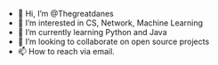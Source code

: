 - 👋 Hi, I’m @Thegreatdanes
- 👀 I’m interested in CS, Network, Machine Learning
- 🌱 I’m currently learning Python and Java
- 💞️ I’m looking to collaborate on open source projects
- 📫 How to reach via email.

<!---
Thegreatdanes/Thegreatdanes is a ✨ special ✨ repository because its `README.md` (this file) appears on your GitHub profile.
You can click the Preview link to take a look at your changes.
--->
